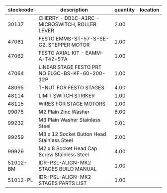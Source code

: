 |stockcode|description|quantity|location|
|---------|-----------|--------|--------|
|30137|CHERRY - DB1C-A1RC - MICROSWITCH, ROLLER LEVER|2.00||
|47061|FESTO EMMS-ST-57-S-SE-G2, STEPPER MOTOR|1.00||
|47062|FESTO AXIAL KIT - EAMM-A-T42-57A|1.00||
|47064|LINEAR STAGE FESTO PRT NO ELGC-BS-KF-60-200-12P|1.00||
|48095|T-NUT FOR FESTO STAGES|4.00||
|48114|LIMIT SWITCH STRIKER|1.00||
|48115|WIRES FOR STAGE MOTORS|1.00||
|99075|M2 Plain Zinc Washer|8.00||
|99232|M3 Plain Washer Stainless Steel|0.01||
|99259|M3 x 12 Socket Button Head Stainless Steel|2.00||
|99929|M2 x 8 Socket Head Cap Screw Stainless Steel|4.00||
|51012-BM|IDR-PSL-ALIGN-MK2 STAGES BUILD MANUAL|1.00||
|51012-PL|IDR-PSL-ALIGN-MK2 STAGES PARTS LIST|1.00||
